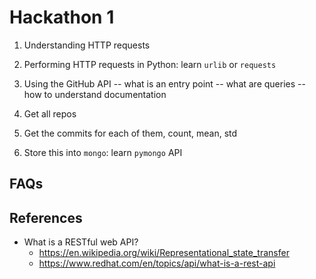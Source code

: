 # Hackathon 1

1. Understanding HTTP requests

2. Performing HTTP requests in Python: learn `urlib` or `requests`

3. Using the GitHub API
  -- what is an entry point 
  -- what are queries
  -- how to understand documentation

4. Get all repos

5. Get the commits for each of them, count, mean, std

6. Store this into `mongo`: learn `pymongo` API


## FAQs

## References
- What is a RESTful web API?
  - https://en.wikipedia.org/wiki/Representational_state_transfer
  - https://www.redhat.com/en/topics/api/what-is-a-rest-api
